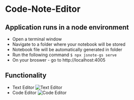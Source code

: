 # Code-Note-Editor

## Application runs in a node environment

- Open a terminal window
- Navigate to a folder where your notebook will be stored
- Notebook file will be automatically generated in folder
- Run the following command
  `$ npx jsnote-gs serve`
- On your broswer - go to http://localhost:4005

## Functionality

- Text Editor
  ![Text Editor](/images/text_editor.png)
- Code Editor
  ![Code Editor](/images/code_editor.png)

